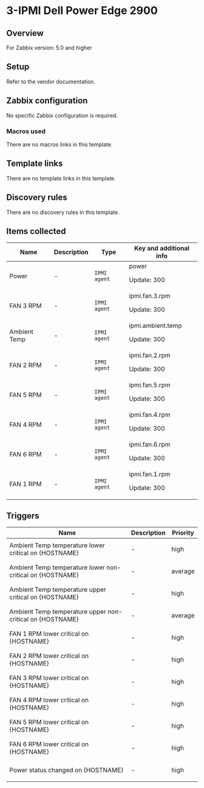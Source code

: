 # 3-IPMI Dell Power Edge 2900

## Overview

For Zabbix version: 5.0 and higher

## Setup

Refer to the vendor documentation.

## Zabbix configuration

No specific Zabbix configuration is required.

### Macros used

There are no macros links in this template.

## Template links

There are no template links in this template.

## Discovery rules

There are no discovery rules in this template.

## Items collected

|Name|Description|Type|Key and additional info|
|----|-----------|----|----|
|Power|<p>-</p>|`IPMI agent`|power<p>Update: 300</p>|
|FAN 3 RPM|<p>-</p>|`IPMI agent`|ipmi.fan.3.rpm<p>Update: 300</p>|
|Ambient Temp|<p>-</p>|`IPMI agent`|ipmi.ambient.temp<p>Update: 300</p>|
|FAN 2 RPM|<p>-</p>|`IPMI agent`|ipmi.fan.2.rpm<p>Update: 300</p>|
|FAN 5 RPM|<p>-</p>|`IPMI agent`|ipmi.fan.5.rpm<p>Update: 300</p>|
|FAN 4 RPM|<p>-</p>|`IPMI agent`|ipmi.fan.4.rpm<p>Update: 300</p>|
|FAN 6 RPM|<p>-</p>|`IPMI agent`|ipmi.fan.6.rpm<p>Update: 300</p>|
|FAN 1 RPM|<p>-</p>|`IPMI agent`|ipmi.fan.1.rpm<p>Update: 300</p>|
## Triggers

|Name|Description|Priority|
|----|-----------|----|
|Ambient Temp temperature lower critical on {HOSTNAME}|<p>-</p>|high|
|Ambient Temp temperature lower non-critical on {HOSTNAME}|<p>-</p>|average|
|Ambient Temp temperature upper critical on {HOSTNAME}|<p>-</p>|high|
|Ambient Temp temperature upper non-critical on {HOSTNAME}|<p>-</p>|average|
|FAN 1 RPM lower critical on {HOSTNAME}|<p>-</p>|high|
|FAN 2 RPM lower critical on {HOSTNAME}|<p>-</p>|high|
|FAN 3 RPM lower critical on {HOSTNAME}|<p>-</p>|high|
|FAN 4 RPM lower critical on {HOSTNAME}|<p>-</p>|high|
|FAN 5 RPM lower critical on {HOSTNAME}|<p>-</p>|high|
|FAN 6 RPM lower critical on {HOSTNAME}|<p>-</p>|high|
|Power status changed on {HOSTNAME}|<p>-</p>|high|

